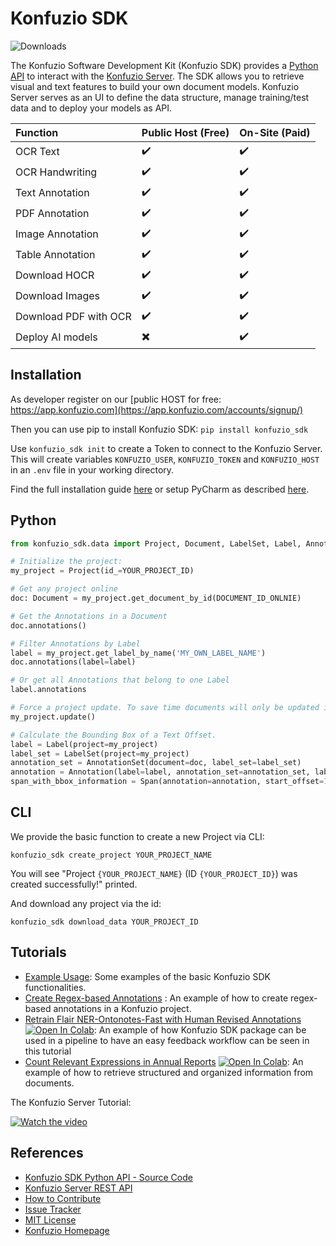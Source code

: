 # Konfuzio SDK

![Downloads](https://pepy.tech/badge/konfuzio-sdk)

The Konfuzio Software Development Kit (Konfuzio SDK) provides a 
[Python API](https://dev.konfuzio.com/sdk/sourcecode.html) to interact with the
[Konfuzio Server](https://dev.konfuzio.com/index.html#konfuzio-server). The SDK allows you to retrieve visual and text
features to build your own document models. Konfuzio Server serves as an UI to define the data structure, manage
training/test data and to deploy your models as API.


Function               | Public Host (Free)       | On-Site (Paid)      |
:--------------------- | :------------------------| :-------------------|
OCR Text               | :heavy_check_mark:       |  :heavy_check_mark: |
OCR Handwriting        | :heavy_check_mark:       |  :heavy_check_mark: |
Text Annotation        | :heavy_check_mark:       |  :heavy_check_mark: |
PDF Annotation         | :heavy_check_mark:       |  :heavy_check_mark: |
Image Annotation       | :heavy_check_mark:       |  :heavy_check_mark: |
Table Annotation       | :heavy_check_mark:       |  :heavy_check_mark: |
Download HOCR          | :heavy_check_mark:       |  :heavy_check_mark: |
Download Images        | :heavy_check_mark:       |  :heavy_check_mark: |
Download PDF with OCR  | :heavy_check_mark:       |  :heavy_check_mark: |
Deploy AI models       | :heavy_multiplication_x: |  :heavy_check_mark: |

## Installation

As developer register on our [public HOST for free: https://app.konfuzio.com](https://app.konfuzio.com/accounts/signup/)

Then you can use pip to install Konfuzio SDK:  `pip install konfuzio_sdk`

Use `konfuzio_sdk init` to create a Token to connect to the Konfuzio Server. This will create variables `KONFUZIO_USER`,
`KONFUZIO_TOKEN` and `KONFUZIO_HOST` in an `.env` file in your working directory.

Find the full installation guide [here](https://dev.konfuzio.com/sdk/configuration_reference.html)
or setup PyCharm as described [here](https://dev.konfuzio.com/sdk/quickstart_pycharm.html).

## Python

 ```python
from konfuzio_sdk.data import Project, Document, LabelSet, Label, AnnotationSet, Annotation, Span

# Initialize the project:
my_project = Project(id_=YOUR_PROJECT_ID)

# Get any project online
doc: Document = my_project.get_document_by_id(DOCUMENT_ID_ONLNIE)

# Get the Annotations in a Document
doc.annotations()

# Filter Annotations by Label
label = my_project.get_label_by_name('MY_OWN_LABEL_NAME')
doc.annotations(label=label)

# Or get all Annotations that belong to one Label
label.annotations

# Force a project update. To save time documents will only be updated if they have changed.
my_project.update()

# Calculate the Bounding Box of a Text Offset.
label = Label(project=my_project)
label_set = LabelSet(project=my_project)
annotation_set = AnnotationSet(document=doc, label_set=label_set)
annotation = Annotation(label=label, annotation_set=annotation_set, label_set=label_set, document=doc)
span_with_bbox_information = Span(annotation=annotation, start_offset=10, end_offset=50).bbox()
```

## CLI

We provide the basic function to create a new Project via CLI:

  `konfuzio_sdk create_project YOUR_PROJECT_NAME`

You will see "Project `{YOUR_PROJECT_NAME}` (ID `{YOUR_PROJECT_ID}`) was created successfully!" printed.

And download any project via the id:

  `konfuzio_sdk download_data YOUR_PROJECT_ID`


## Tutorials

- [Example Usage](https://dev.konfuzio.com/sdk/examples/examples.html): Some examples of the basic Konfuzio SDK functionalities.
- [Create Regex-based Annotations](https://dev.konfuzio.com/sdk/examples/examples.html#create-regex-based-annotations)
: An example of how to create regex-based annotations in a Konfuzio project.
- [Retrain Flair NER-Ontonotes-Fast with Human Revised Annotations](https://dev.konfuzio.com/sdk/examples/examples.html#retrain-flair-ner-ontonotes-fast-with-human-revised-annotations) [![Open In Colab](https://colab.research.google.com/assets/colab-badge.svg)](https://colab.research.google.com/github/konfuzio-ai/document-ai-python-sdk/blob/master/docs/sdk/examples/human_in_the_loop.ipynb): An example of how Konfuzio SDK package can be used in a pipeline to have an easy feedback workflow can be seen in this tutorial
- [Count Relevant Expressions in Annual Reports](https://dev.konfuzio.com/sdk/examples/examples.html#count-relevant-expressions-in-annual-reports) [![Open In Colab](https://colab.research.google.com/assets/colab-badge.svg)](https://colab.research.google.com/github/konfuzio-ai/document-ai-python-sdk/blob/master/docs/sdk/examples/word_count.ipynb): An example of how to retrieve structured and organized information from documents.

The Konfuzio Server Tutorial:

[![Watch the video](https://img.youtube.com/vi/KJC48LMvM2I/maxresdefault.jpg)](https://youtu.be/KJC48LMvM2I)

## References

- [Konfuzio SDK Python API - Source Code](https://dev.konfuzio.com/sdk/sourcecode.html)
- [Konfuzio Server REST API](https://app.konfuzio.com/v2/swagger/)
- [How to Contribute](https://dev.konfuzio.com/sdk/contribution.html)
- [Issue Tracker](https://github.com/konfuzio-ai/document-ai-python-sdk/issues)
- [MIT License](https://github.com/konfuzio-ai/document-ai-python-sdk/blob/master/LICENSE.md)
- [Konfuzio Homepage](https://www.konfuzio.com/en/)
